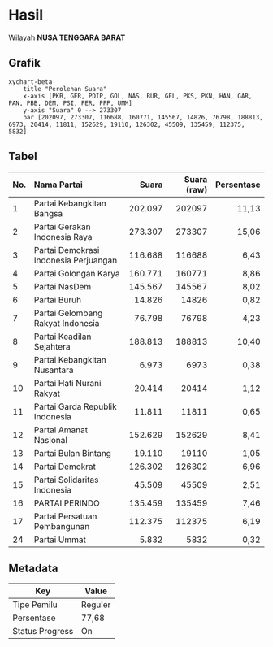 # Hasil

Wilayah **NUSA TENGGARA BARAT**

## Grafik

```mermaid
xychart-beta
    title "Perolehan Suara"
    x-axis [PKB, GER, PDIP, GOL, NAS, BUR, GEL, PKS, PKN, HAN, GAR, PAN, PBB, DEM, PSI, PER, PPP, UMM]
    y-axis "Suara" 0 --> 273307
    bar [202097, 273307, 116688, 160771, 145567, 14826, 76798, 188813, 6973, 20414, 11811, 152629, 19110, 126302, 45509, 135459, 112375, 5832]
```

## Tabel

| No. | Nama Partai                           | Suara   | Suara (raw) | Persentase |
|:--- |:------------------------------------- | -------:| -----------:| ----------:|
| 1   | Partai Kebangkitan Bangsa             | 202.097 | 202097      | 11,13      |
| 2   | Partai Gerakan Indonesia Raya         | 273.307 | 273307      | 15,06      |
| 3   | Partai Demokrasi Indonesia Perjuangan | 116.688 | 116688      | 6,43       |
| 4   | Partai Golongan Karya                 | 160.771 | 160771      | 8,86       |
| 5   | Partai NasDem                         | 145.567 | 145567      | 8,02       |
| 6   | Partai Buruh                          | 14.826  | 14826       | 0,82       |
| 7   | Partai Gelombang Rakyat Indonesia     | 76.798  | 76798       | 4,23       |
| 8   | Partai Keadilan Sejahtera             | 188.813 | 188813      | 10,40      |
| 9   | Partai Kebangkitan Nusantara          | 6.973   | 6973        | 0,38       |
| 10  | Partai Hati Nurani Rakyat             | 20.414  | 20414       | 1,12       |
| 11  | Partai Garda Republik Indonesia       | 11.811  | 11811       | 0,65       |
| 12  | Partai Amanat Nasional                | 152.629 | 152629      | 8,41       |
| 13  | Partai Bulan Bintang                  | 19.110  | 19110       | 1,05       |
| 14  | Partai Demokrat                       | 126.302 | 126302      | 6,96       |
| 15  | Partai Solidaritas Indonesia          | 45.509  | 45509       | 2,51       |
| 16  | PARTAI PERINDO                        | 135.459 | 135459      | 7,46       |
| 17  | Partai Persatuan Pembangunan          | 112.375 | 112375      | 6,19       |
| 24  | Partai Ummat                          | 5.832   | 5832        | 0,32       |


## Metadata

| Key             | Value   |
| --------------- | ------- |
| Tipe Pemilu     | Reguler |
| Persentase      | 77,68   |
| Status Progress | On      |



